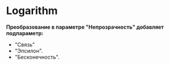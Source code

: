 # Logarithm

**Преобразование в параметре "Непрозрачность" добавляет подпараметр:**

* "Связь"
* "Эпсилон".
* "Бесконечность".

<figure><img src="https://lh7-us.googleusercontent.com/dMNroBasEqn5yPTPfZ7NdIN5yCZ2eg0OE_rjpzbliAhsBkqTJ33Lg3fR2AdaJyQZg67l-Uc2vOtZSjeqletUsNrOFxyGWLUSv7zN39iFv4ZLhOrNR04G1VL6nBJgATWVjxPMR-cLCrurf5g7CKJ-oxI" alt=""><figcaption></figcaption></figure>
